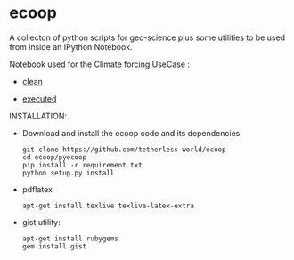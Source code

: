 ecoop
=====

A collecton of python scripts for geo-science plus some utilities to be used from inside an IPython Notebook.


Notebook used for the  Climate forcing UseCase :


- [clean](https://raw.githubusercontent.com/tetherless-world/ecoop/master/pyecoop/notebook/ESR_Test.ipynb)

- [executed](http://nbviewer.ipython.org/gist/anonymous/11072947)


INSTALLATION:

* Download and install the ecoop code and its dependencies
    
    ```
    git clone https://github.com/tetherless-world/ecoop
    cd ecoop/pyecoop
    pip install -r requirement.txt
    python setup.py install
    ```

*  pdflatex<br>

    ```
    apt-get install texlive texlive-latex-extra      
    ```
      
* gist utility:

    ```
    apt-get install rubygems
    gem install gist
    ```
